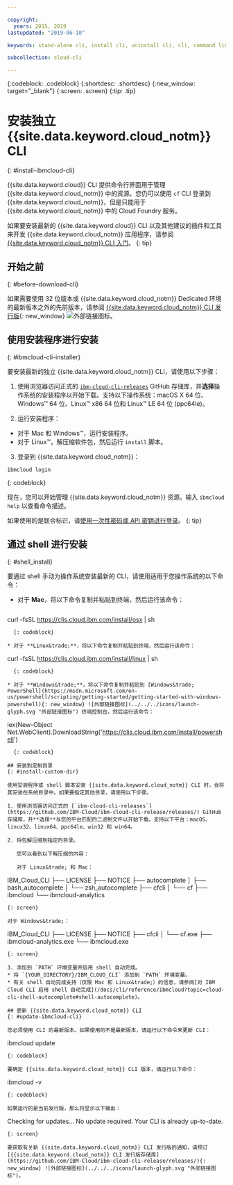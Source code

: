 ```yaml
---

copyright:
  years: 2015, 2019
lastupdated: "2019-06-10"

keywords: stand-alone cli, install cli, uninstall cli, cli, command line, command-line, windows powershell, linux, macos, installer, standalone cli

subcollection: cloud-cli

---
```


{:codeblock: .codeblock}
{:shortdesc: .shortdesc}
{:new_window: target="_blank"}
{:screen: .screen}
{:tip: .tip}

# 安装独立 {{site.data.keyword.cloud_notm}} CLI
{: #install-ibmcloud-cli}

{{site.data.keyword.cloud}} CLI 提供命令行界面用于管理 {{site.data.keyword.cloud_notm}} 中的资源。您仍可以使用 `cf` CLI 登录到 {{site.data.keyword.cloud_notm}}，但是只能用于 {{site.data.keyword.cloud_notm}} 中的 Cloud Foundry 服务。 

如果要安装最新的 {{site.data.keyword.cloud}} CLI 以及其他建议的插件和工具来开发 {{site.data.keyword.cloud_notm}} 应用程序，请参阅 [{{site.data.keyword.cloud_notm}} CLI 入门](/docs/cli?topic=cloud-cli-getting-started)。
{: tip}

## 开始之前
{: #before-download-cli}

如果需要使用 32 位版本或 {{site.data.keyword.cloud_notm}} Dedicated 环境的最新版本之外的先前版本，请参阅 [{{site.data.keyword.cloud_notm}} CLI 发行版](https://github.com/IBM-Cloud/ibm-cloud-cli-release/releases/){: new_window} ![外部链接图标](../../../icons/launch-glyph.svg "外部链接图标")。


## 使用安装程序进行安装
{: #ibmcloud-cli-installer}

要安装最新的独立 {{site.data.keyword.cloud_notm}} CLI，请使用以下步骤：

1. 使用浏览器访问正式的 [`ibm-cloud-cli-releases`](https://github.com/IBM-Cloud/ibm-cloud-cli-release/releases/) GitHub 存储库，并**选择**操作系统的安装程序以开始下载。支持以下操作系统：macOS X 64 位、Windows&trade; 64 位、Linux&trade; x86 64 位和 Linux&trade; LE 64 位 (ppc64le)。

2. 运行安装程序：
  * 对于 Mac 和 Windows&trade;，运行安装程序。
  * 对于 Linux&trade;，解压缩软件包，然后运行 `install` 脚本。

3. 登录到 {{site.data.keyword.cloud_notm}}：
  ```
ibmcloud login
```
  {: codeblock}
   
  现在，您可以开始管理 {{site.data.keyword.cloud_notm}} 资源。输入 `ibmcloud help` 以查看命令描述。

  如果使用的是联合标识，请[使用一次性密码或 API 密钥进行登录](/docs/iam?topic=iam-federated_id)。
  {: tip}

## 通过 shell 进行安装
{: #shell_install}

要通过 shell 手动为操作系统安装最新的 CLI，请使用适用于您操作系统的以下命令：

* 对于 **Mac**，将以下命令复制并粘贴到终端，然后运行该命令：
  ```
curl -fsSL https://clis.cloud.ibm.com/install/osx | sh
```
  {: codeblock}

* 对于 **Linux&trade;**，将以下命令复制并粘贴到终端，然后运行该命令：
  ```
curl -fsSL https://clis.cloud.ibm.com/install/linux | sh
```
  {: codeblock}

* 对于 **Windows&trade;**，将以下命令复制并粘贴到 [Windows&trade; PowerShell](https://msdn.microsoft.com/en-us/powershell/scripting/getting-started/getting-started-with-windows-powershell){: new_window} ![外部链接图标](../../../icons/launch-glyph.svg "外部链接图标") 终端控制台，然后运行该命令：
  ```
iex(New-Object Net.WebClient).DownloadString('https://clis.cloud.ibm.com/install/powershell')
```
  {: codeblock}

## 安装到定制目录
{: #install-custom-dir}

使用安装程序或 shell 脚本安装 {{site.data.keyword.cloud_notm}} CLI 时，会将其安装在系统目录中。如果要指定其他目录，请使用以下步骤。

1. 使用浏览器访问正式的 [`ibm-cloud-cli-releases`](https://github.com/IBM-Cloud/ibm-cloud-cli-release/releases/) GitHub 存储库，并**选择**与您的平台匹配的二进制文件以开始下载。支持以下平台：macOS、linux32、linux64、ppc64le、win32 和 win64。

2. 将包解压缩到指定的目录。

   您可以看到以下解压缩的内容：

   对于 Linux&trade; 和 Mac：
   ```
   IBM_Cloud_CLI
   ├── LICENSE
   ├── NOTICE
   ├── autocomplete
   │   ├── bash_autocomplete
   │   └── zsh_autocomplete
   ├── cfcli
   │   └── cf
   ├── ibmcloud
   └── ibmcloud-analytics
   ```
   {: screen}

   对于 Windows&trade;：
   ```
   IBM_Cloud_CLI
   ├── LICENSE
   ├── NOTICE
   ├── cfcli
   │   └── cf.exe
   ├── ibmcloud-analytics.exe
   └── ibmcloud.exe
   ```
   {: screen}

3. 添加到 `PATH` 环境变量并启用 shell 自动完成。
  * 将 `{YOUR_DIRECTORY}/IBM_CLOUD_CLI` 添加到 `PATH` 环境变量。
  * 有关 shell 自动完成支持（仅限 Mac 和 Linux&trade;）的信息，请参阅[对 IBM Cloud CLI 启用 shell 自动完成](/docs/cli/reference/ibmcloud?topic=cloud-cli-shell-autocomplete#shell-autocomplete)。

## 更新 {{site.data.keyword.cloud_notm}} CLI
{: #update-ibmcloud-cli}

您必须使用 CLI 的最新版本。如果使用的不是最新版本，请运行以下命令来更新 CLI：

```
ibmcloud update
```
{: codeblock}

要确定 {{site.data.keyword.cloud_notm}} CLI 版本，请运行以下命令：
```
ibmcloud -v
```
{: codeblock}

如果运行的是当前发行版，那么将显示以下输出：
```
Checking for updates...
No update required. Your CLI is already up-to-date.
```
{: screen}

要获取有关新 {{site.data.keyword.cloud_notm}} CLI 发行版的通知，请预订 [{{site.data.keyword.cloud_notm}} CLI 发行版存储库](https://github.com/IBM-Cloud/ibm-cloud-cli-release/releases/){: new_window} ![外部链接图标](../../../icons/launch-glyph.svg "外部链接图标")。
